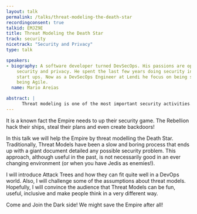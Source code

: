 ```yaml
---
layout: talk
permalink: /talks/threat-modeling-the-death-star
recordingconsent: true
talkid: EMJZ9E
title: Threat Modeling the Death Star
track: security
nicetrack: "Security and Privacy"
type: talk

speakers:
- biography: A software developer turned DevSecOps. His passions are open source,
    security and privacy. He spent the last few years doing security in a few fintech
    start ups. Now as a DevSecOps Engineer at Lendi he focus on being secure _while_
    being Agile.
  name: Mario Areias

abstract: | 
      Threat modeling is one of the most important security activities. Yet they are usually done by security experts and can be quite dry and boring.This talk will cover a different way to do Threat Models by using Attack Trees. Attack trees are an easy, fun, engaging and inclusive for everyone.
---
```


It is a known fact the Empire needs to up their security game. The Rebellion hack their ships, steal their plans and even create backdoors!

In this talk we will help the Empire by threat modelling the Death Star. Traditionally, Threat Models have been a slow and boring process that ends up with a giant document detailed any possible security problem. This approach, although useful in the past, is not necessarily good in an ever changing environment (or when you have Jedis as enemies!).

I will introduce Attack Trees and how they can fit quite well in a DevOps world. Also, I will challenge some of the assumptions about threat models. Hopefully, I will convince the audience that Threat Models can be fun, useful, inclusive and make people think in a very different way.

Come and Join the Dark side! We might save the Empire after all!
